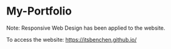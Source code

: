 # My-Portfolio

Note: Responsive Web Design has been applied to the website.

To access the website: https://itsbenchen.github.io/

